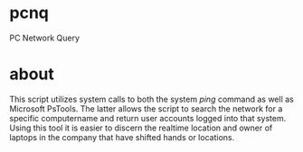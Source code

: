 # pcnq
PC Network Query

# about
This script utilizes system calls to both the system *ping* command as well as Microsoft PsTools. The latter allows the script to search the network for a specific computername and return user accounts logged into that system. Using this tool it is easier to discern the realtime location and owner of laptops in the company that have shifted hands or locations. 
